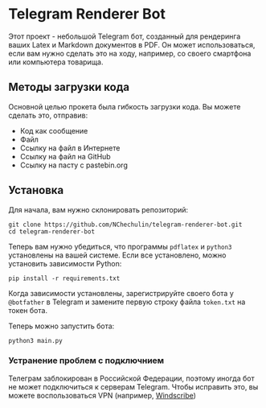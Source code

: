 # Telegram Renderer Bot

Этот проект - небольшой Telegram бот, созданный для рендеринга ваших Latex и Markdown документов в PDF.
Он может использоваться, если вам нужно сделать это на ходу, например, со своего смартфона или компьютера товарища.

## Методы загрузки кода

Основной целью прокета была гибкость загрузки кода.
Вы можете сделать это, отправив:
* Код как сообщение
* Файл
* Ссылку на файл в Интернете
* Ссылку на файл на GitHub
* Ссылку на пасту с pastebin.org

## Установка

Для начала, вам нужно склонировать репозиторий:
```
git clone https://github.com/NChechulin/telegram-renderer-bot.git
cd telegram-renderer-bot
```

Теперь вам нужно убедиться, что программы `pdflatex` и `python3` установлены на вашей системе.
Если все установлено, можно установить зависимости Python:
```
pip install -r requirements.txt
```

Когда зависимости установлены, зарегистрируйте своего бота у `@botfather` в Telegram и замените первую строку файла `token.txt` на токен бота.

Теперь можно запустить бота:
```
python3 main.py
```

### Устранение проблем с подключнием

Телеграм заблокирован в Российской Федерации, поэтому иногда бот не может подключиться к серверам Telegram.
Чтобы исправить это, вы можете воспользоваться VPN (например, [Windscribe](https://windscribe.com))
